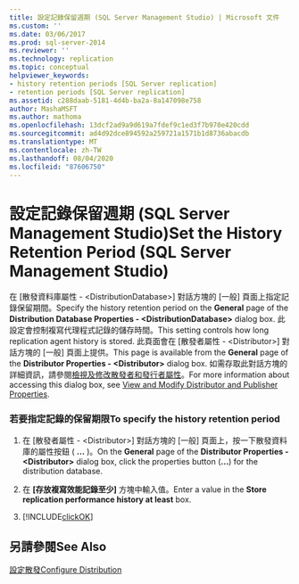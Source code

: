 ```yaml
---
title: 設定記錄保留週期 (SQL Server Management Studio) | Microsoft 文件
ms.custom: ''
ms.date: 03/06/2017
ms.prod: sql-server-2014
ms.reviewer: ''
ms.technology: replication
ms.topic: conceptual
helpviewer_keywords:
- history retention periods [SQL Server replication]
- retention periods [SQL Server replication]
ms.assetid: c288daab-5181-4d4b-ba2a-8a147098e758
author: MashaMSFT
ms.author: mathoma
ms.openlocfilehash: 13dcf2ad9a9d619a7fdef9c1ed3f7b970e420cdd
ms.sourcegitcommit: ad4d92dce894592a259721a1571b1d8736abacdb
ms.translationtype: MT
ms.contentlocale: zh-TW
ms.lasthandoff: 08/04/2020
ms.locfileid: "87606750"
---
```

# <a name="set-the-history-retention-period-sql-server-management-studio"></a><span data-ttu-id="4b365-102">設定記錄保留週期 (SQL Server Management Studio)</span><span class="sxs-lookup"><span data-stu-id="4b365-102">Set the History Retention Period (SQL Server Management Studio)</span></span>
  <span data-ttu-id="4b365-103">在 [散發資料庫屬性 - \<DistributionDatabase>] 對話方塊的 [一般] 頁面上指定記錄保留期間。</span><span class="sxs-lookup"><span data-stu-id="4b365-103">Specify the history retention period on the **General** page of the **Distribution Database Properties - \<DistributionDatabase>** dialog box.</span></span> <span data-ttu-id="4b365-104">此設定會控制複寫代理程式記錄的儲存時間。</span><span class="sxs-lookup"><span data-stu-id="4b365-104">This setting controls how long replication agent history is stored.</span></span> <span data-ttu-id="4b365-105">此頁面會在 [散發者屬性 - \<Distributor>] 對話方塊的 [一般] 頁面上提供。</span><span class="sxs-lookup"><span data-stu-id="4b365-105">This page is available from the **General** page of the **Distributor Properties - \<Distributor>** dialog box.</span></span> <span data-ttu-id="4b365-106">如需存取此對話方塊的詳細資訊，請參閱[檢視及修改散發者和發行者屬性](view-and-modify-distributor-and-publisher-properties.md)。</span><span class="sxs-lookup"><span data-stu-id="4b365-106">For more information about accessing this dialog box, see [View and Modify Distributor and Publisher Properties](view-and-modify-distributor-and-publisher-properties.md).</span></span>  
  
### <a name="to-specify-the-history-retention-period"></a><span data-ttu-id="4b365-107">若要指定記錄的保留期限</span><span class="sxs-lookup"><span data-stu-id="4b365-107">To specify the history retention period</span></span>  
  
1.  <span data-ttu-id="4b365-108">在 [散發者屬性 - \<Distributor>] 對話方塊的 [一般] 頁面上，按一下散發資料庫的屬性按鈕 ( **...** )。</span><span class="sxs-lookup"><span data-stu-id="4b365-108">On the **General** page of the **Distributor Properties - \<Distributor>** dialog box, click the properties button (**...**) for the distribution database.</span></span>  
  
2.  <span data-ttu-id="4b365-109">在 **[存放複寫效能記錄至少]** 方塊中輸入值。</span><span class="sxs-lookup"><span data-stu-id="4b365-109">Enter a value in the **Store replication performance history at least** box.</span></span>  
  
3.  [!INCLUDE[clickOK](../../includes/clickok-md.md)]  
  
## <a name="see-also"></a><span data-ttu-id="4b365-110">另請參閱</span><span class="sxs-lookup"><span data-stu-id="4b365-110">See Also</span></span>  
 [<span data-ttu-id="4b365-111">設定散發</span><span class="sxs-lookup"><span data-stu-id="4b365-111">Configure Distribution</span></span>](configure-distribution.md)  
  
  
